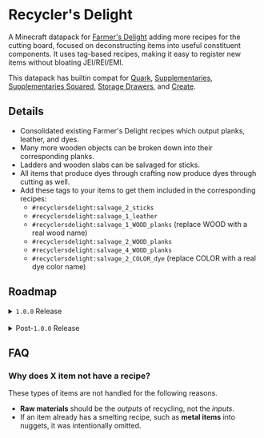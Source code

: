 # Recycler's Delight

A Minecraft datapack for [Farmer's Delight](https://www.curseforge.com/minecraft/mc-mods/farmers-delight) adding more recipes for the cutting board, focused on deconstructing items into useful constituent components. It uses tag-based recipes, making it easy to register new items without bloating JEI/REI/EMI.

This datapack has builtin compat for [Quark](https://www.curseforge.com/minecraft/mc-mods/quark), [Supplementaries](https://www.curseforge.com/minecraft/mc-mods/supplementaries), [Supplementaries Squared](https://www.curseforge.com/minecraft/mc-mods/supplementaries-squared), [Storage Drawers](https://www.curseforge.com/minecraft/mc-mods/storage-drawers), and [Create](https://www.curseforge.com/minecraft/mc-mods/create).

## Details

- Consolidated existing Farmer's Delight recipes which output planks, leather, and dyes.
- Many more wooden objects can be broken down into their corresponding planks.
- Ladders and wooden slabs can be salvaged for sticks.
- All items that produce dyes through crafting now produce dyes through cutting as well.
- Add these tags to your items to get them included in the corresponding recipes:
  - `#recyclersdelight:salvage_2_sticks`
  - `#recyclersdelight:salvage_1_leather`
  - `#recyclersdelight:salvage_1_WOOD_planks` (replace WOOD with a real wood name)
  - `#recyclersdelight:salvage_2_WOOD_planks`
  - `#recyclersdelight:salvage_4_WOOD_planks`
  - `#recyclersdelight:salvage_2_COLOR_dye` (replace COLOR with a real dye color name)

## Roadmap

<details>
<summary><code>1.0.0</code> Release</summary>

- [x] Use tag-based recipes to collapse existing recipes that have identical outputs
  - [x] All wood types
  - [x] Leather armor
  - [x] Dyes
- [x] Vanilla items
  - [x] Vanilla dye items that weren't covered
  - [x] Ladder
  - [x] Buttons
  - [x] Wooden Slabs
  - [x] Chests and Trapped Chests
  - [x] Barrel
  - [x] Boats and Chest Boats
  - [x] Wood and Stone Tools and Swords
- [x] [Quark](https://www.curseforge.com/minecraft/mc-mods/quark) items
  - [x] Variant Ladders
  - [x] Variant Chests and Trapped Chests
  - [x] Posts and Stripped Posts
- [x] [Storage Drawers](https://www.curseforge.com/minecraft/mc-mods/storage-drawers)
  - [x] Trims
- [x] [Supplementaries](https://www.curseforge.com/minecraft/mc-mods/supplementaries) and [Supplementaries Squared](https://www.curseforge.com/minecraft/mc-mods/supplementaries-squared) items
  - [x] Item Shelves
  - [x] Sign Posts
- [x] [Create](https://www.curseforge.com/minecraft/mc-mods/create) items
  - [x] Windows

</details>

<br/>

<details>
<summary>Post-<code>1.0.0</code> Release</summary>

### Post-`1.0.0` Release

- [ ] Vanilla items
  - [ ] Minecarts and Rails
  - [ ] Non-Metal Tools and Weapons
  - [ ] Beds
  - [ ] Banners
  - [ ] Work stations: composter, smoker, furnace, etc.
  - [ ] Salvage string from stringy and textile items
  - [ ] Bricks items (ex. brick stairs)
  - [ ] Walls
  - [ ] Paintings and item frames
  - [ ] Prismarine, Sandstone, Red Sandstone items
  - [ ] Redstone gadgets like Hoppers, Droppers, Dispensers, etc.
  - [ ] Brick items to bricks
- [ ] [Supplementaries](https://www.curseforge.com/minecraft/mc-mods/supplementaries) and [Supplementaries Squared](https://www.curseforge.com/minecraft/mc-mods/supplementaries-squared) items
  - [ ] Flags
- [ ] [Create](https://www.curseforge.com/minecraft/mc-mods/create) items
  - [ ] Salvaging Shafts and Small Cogwheels

</details>

## FAQ

### Why does X item not have a recipe?

These types of items are not handled for the following reasons.

- **Raw materials** should be the _outputs_ of recycling, not the _inputs_.
- If an item already has a smelting recipe, such as **metal items** into nuggets, it was intentionally omitted.
